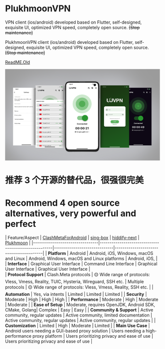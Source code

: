 # PlukhmoonVPN
VPN client (ios/android) developed based on Flutter, self-designed, exquisite UI, optimized VPN speed, completely open source. ~~[Stop maintenance]~~

PlukhmoonVPN client (ios/android) developed based on Flutter, self-designed, exquisite UI, optimized VPN speed, completely open source. ~~[Stop maintenance]~~

[ReadME.Old](https://github.com/mohammadham/PlukhmoonVPN/blob/main/README.old.md) 

![](screenshots/Snipaste_2023-06-25_11-38-47.png)
 

# 推荐 3 个开源的替代品，很强很完美 
# Recommend 4 open source alternatives, very powerful and perfect

| Feature/Aspect                  | [ClashMetaForAndroid](https://github.com/MetaCubeX/ClashMetaForAndroid)  | [sing-box](https://github.com/SagerNet/sing-box)  | [hiddify-next](https://github.com/hiddify/hiddify-next?tab=readme-ov-file)      | [Plukhmoon](https://github.com/hiddify/hiddify-next?tab=readme-ov-file)     |
|---------------------------------|------------------------------------------------------|------------------------------|-----------------------------------------|
| **Platform**                    | Android                                              | Android, iOS, Windows, macOS and Linux          | Android, Windows, macOS and Linux platforms         | Android, iOS,                                        |
| **Interface**                   | Graphical User Interface                             | Command Line Interface       | Graphical User Interface                | Graphical User Interface                |        
| **Protocol Support**            | Clash.Meta protocols                                 | 🟡 Wide range of protocols: Vless, Vmess, Reality, TUIC, Hysteria, Wireguard, SSH etc.           | Multiple protocols                      | 🟡 Wide range of protocols: Vless, Vmess, Reality, SSH etc.              |
| **Automation**                  | Yes, via intents                                     | Limited                      | Limited                                 | Limited                      |
| **Security**                    | Moderate                                             | High                         | High                         | High                                    |
| **Performance**                 | Moderate                                             | High                         | Moderate                                             | Moderate                                |
| **Ease of Setup**               | Moderate, requires OpenJDK, Android SDK, CMake, Golang| Complex                      | Easy                                    | Easy                                    |
| **Community & Support**         | Active community, regular updates                    | Active community, limited documentation | Active community, regular updates       | Active community, regular updates       |
| **Customization**               | Limited                                              | High                         | Moderate                                | Limited                                              |
| **Main Use Case**               | Android users needing a GUI-based proxy solution     | Users needing a high-performance proxy platform | Users prioritizing privacy and ease of use | Users prioritizing privacy and ease of use |

 
 

